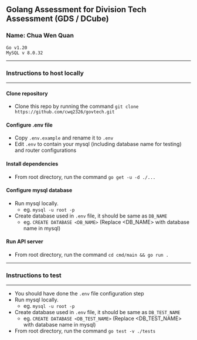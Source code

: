 ## Golang Assessment for Division Tech Assessment (GDS / DCube)
### Name: Chua Wen Quan
```
Go v1.20
MySQL v 8.0.32
```
---
### Instructions to host locally
---
#### Clone repository
* Clone this repo by running the command `git clone https://github.com/cwq2326/govtech.git`

#### Configure .env file
* Copy `.env.example` and rename it to `.env`
* Edit `.env` to contain your mysql (including database name for testing) and router configurations

#### Install dependencies
* From root directory, run the command `go get -u -d ./...`

#### Configure mysql database
* Run mysql locally.
  * eg. `mysql -u root -p`
* Create database used in `.env` file, it should be same as `DB_NAME`
  * eg. `CREATE DATABASE <DB_NAME>` (Replace <DB_NAME> with database name in mysql)

#### Run API server
* From root directory, run the command `cd cmd/main && go run .`
---
### Instructions to test
---
* You should have done the `.env` file configuration step
* Run mysql locally.
  * eg. `mysql -u root -p`
* Create database used in `.env` file, it should be same as `DB_TEST_NAME`
  * eg. `CREATE DATABASE <DB_TEST_NAME>` (Replace <DB_TEST_NAME> with database name in mysql)
* From root directory, run the command `go test -v ./tests`
